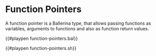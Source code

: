 # Function Pointers

A function pointer is a Ballerina type, that allows passing functions as variables, arguments to functions and also as function return values.

{{#playpen function-pointers.bal}}

{{#playpen function-pointers.sh}}
